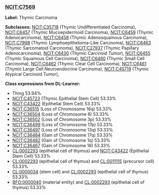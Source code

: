 
### [NCIT:C7569](http://purl.obolibrary.org/obo/NCIT_C7569)
**Label:** Thymic Carcinoma

**Subclasses:** [NCIT:C35718](http://purl.obolibrary.org/obo/NCIT_C35718) (Thymic Undifferentiated Carcinoma), [NCIT:C6457](http://purl.obolibrary.org/obo/NCIT_C6457) (Thymic Mucoepidermoid Carcinoma), [NCIT:C6459](http://purl.obolibrary.org/obo/NCIT_C6459) (Thymic Adenocarcinoma), [NCIT:C6458](http://purl.obolibrary.org/obo/NCIT_C6458) (Thymic Adenosquamous Carcinoma), [NCIT:C7998](http://purl.obolibrary.org/obo/NCIT_C7998) (Thymic Lymphoepithelioma-Like Carcinoma), [NCIT:C6463](http://purl.obolibrary.org/obo/NCIT_C6463) (Thymic Sarcomatoid Carcinoma), [NCIT:C27937](http://purl.obolibrary.org/obo/NCIT_C27937) (Thymic Papillary Adenocarcinoma), [NCIT:C6430](http://purl.obolibrary.org/obo/NCIT_C6430) (Thymic Carcinoid Tumor), [NCIT:C6455](http://purl.obolibrary.org/obo/NCIT_C6455) (Thymic Squamous Cell Carcinoma), [NCIT:C6460](http://purl.obolibrary.org/obo/NCIT_C6460) (Thymic Small Cell Carcinoma), [NCIT:C6462](http://purl.obolibrary.org/obo/NCIT_C6462) (Thymic Clear Cell Carcinoma), [NCIT:C6461](http://purl.obolibrary.org/obo/NCIT_C6461) (Thymic Large Cell Neuroendocrine Carcinoma), [NCIT:C45719](http://purl.obolibrary.org/obo/NCIT_C45719) (Thymic Atypical Carcinoid Tumor), 

**Class expressions from DL-Learner:**

- Thing 53.94%
- [NCIT:C45723](http://purl.obolibrary.org/obo/NCIT_C45723) (Thymic Epithelial Stem Cell) 53.33%
- [NCIT:C43422](http://purl.obolibrary.org/obo/NCIT_C43422) (Epithelial Stem Cell) 53.33%
- [NCIT:C36515](http://purl.obolibrary.org/obo/NCIT_C36515) (Loss of Chromosome 16q) 53.33%
- [NCIT:C36504](http://purl.obolibrary.org/obo/NCIT_C36504) (Loss of Chromosome 6) 53.33%
- [NCIT:C36502](http://purl.obolibrary.org/obo/NCIT_C36502) (Loss of Chromosome 3p) 53.33%
- [NCIT:C36499](http://purl.obolibrary.org/obo/NCIT_C36499) (Loss of Chromosome 17p) 53.33%
- [NCIT:C36497](http://purl.obolibrary.org/obo/NCIT_C36497) (Loss of Chromosome 13q) 53.33%
- [NCIT:C36484](http://purl.obolibrary.org/obo/NCIT_C36484) (Gain of Chromosome 17q) 53.33%
- [NCIT:C36482](http://purl.obolibrary.org/obo/NCIT_C36482) (Gain of Chromosome 1q) 53.33%
- [NCIT:C36467](http://purl.obolibrary.org/obo/NCIT_C36467) (Gain of Chromosome 18) 53.33%
- [CL:0002293](http://purl.obolibrary.org/obo/CL_0002293) (epithelial cell of thymus) and [NCIT:C43422](http://purl.obolibrary.org/obo/NCIT_C43422) (Epithelial Stem Cell) 53.33%
- [CL:0002293](http://purl.obolibrary.org/obo/CL_0002293) (epithelial cell of thymus) and [CL:0011115](http://purl.obolibrary.org/obo/CL_0011115) (precursor cell) 53.33%
- [CL:0000034](http://purl.obolibrary.org/obo/CL_0000034) (stem cell) and [CL:0002293](http://purl.obolibrary.org/obo/CL_0002293) (epithelial cell of thymus) 53.33%
- [BFO:0000040](http://purl.obolibrary.org/obo/BFO_0000040) (material entity) and [CL:0002293](http://purl.obolibrary.org/obo/CL_0002293) (epithelial cell of thymus) 53.33%


